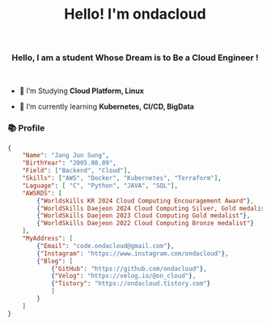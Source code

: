 <div align="center">
  <h1>Hello! I'm ondacloud</h1>
</div>
<br>

</p>

<h3 align="center">Hello, I am a student Whose Dream is to Be a Cloud Engineer !</h3>

<br>

- 📖 I’m Studying **Cloud Platform, Linux**

- 🌱 I’m currently learning **Kubernetes, CI/CD, BigData**

<h3> 📚 Profile </h3>

```json
{
    "Name": "Jang Jun Sung",
    "BirthYear": "2005.08.09",
    "Field": ["Backend", "Cloud"],
    "Skills": ["AWS", "Docker", "Kubernetes", "Terraform"],
    "Laguage": [ "C", "Python", "JAVA", "SQL"],
    "AWSRDS": [
        {"Worldskills KR 2024 Cloud Computing Encouragement Award"},
        {"WorldSkills Daejeon 2024 Cloud Computing Silver, Gold medalist"},
        {"WorldSkills Daejeon 2023 Cloud Computing Gold medalist"},
        {"WorldSkills Daejeon 2022 Cloud Computing Bronze medalist"}
    ],
    "MyAddress": [
        {"Email": "code.ondacloud@gmail.com"},
        {"Instagram": "https://www.instagram.com/ondacloud"},
        {"Blog": [
            {"GitHub": "https://github.com/ondacloud"},
            {"Velog": "https://velog.io/@on_cloud"},
            {"Tistory": "https://ondacloud.tistory.com"}
            ]
        }
    ]
}
```